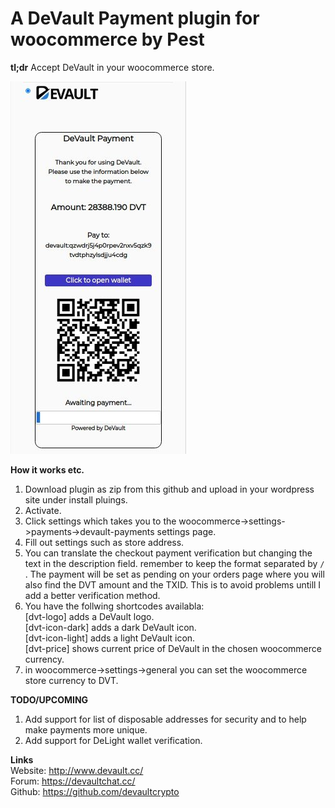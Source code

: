 # A DeVault Payment plugin for woocommerce by Pest

**tl;dr**
Accept DeVault in your woocommerce store.

![payments](assets/images/payments.jpg)

**How it works etc.**  
1. Download plugin as zip from this github and upload in your wordpress site under install pluings.
2. Activate.
3. Click settings which takes you to the woocommerce->settings->payments->devault-payments settings page.
4. Fill out settings such as store address. 
5. You can translate the checkout payment verification but changing the text in the description field. remember to keep the format separated by ```/``` .
The payment will be set as pending on your orders page  where you will also find the DVT amount and the TXID. This is to avoid problems untill I add a better verification method.
6. You have the follwing shortcodes availabla:  
[dvt-logo] adds a DeVault logo.  
[dvt-icon-dark] adds a dark DeVault icon.  
[dvt-icon-light] adds a light DeVault icon.  
[dvt-price] shows current price of DeVault in the chosen woocommerce currency.
7. in woocommerce->settings->general you can set the woocommerce store currency to DVT.

**TODO/UPCOMING**
1. Add support for list of disposable addresses for security and to help make payments more unique.
2. Add support for DeLight wallet verification.



**Links**  
Website: http://www.devault.cc/  
Forum: https://devaultchat.cc/  
Github: https://github.com/devaultcrypto  
